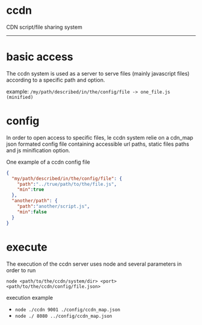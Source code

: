 # ccdn
CDN script/file sharing system

---

# basic access

The ccdn system is used as a server to serve files (mainly javascript files) according to a specific path and option.

example: 
`/my/path/described/in/the/config/file -> one_file.js (minified)`

# config

In order to open access to specific files, le ccdn system relie on a cdn_map json formated config file containing accessible url paths, static files paths and js minification option.

One example of a ccdn config file
``` json
{
  "my/path/described/in/the/config/file": {
    "path":"../true/path/to/the/file.js",
    "min":true
  },
  "another/path": {
    "path":"another/script.js",
    "min":false
  }
}
```

# execute

The execution of the ccdn server uses node and several parameters in order to run

`node <path/to/the/ccdn/system/dir> <port> <path/to/the/ccdn/config/file.json>`

execution example
  * `node ./ccdn 9001 ./config/ccdn_map.json`
  * `node ./ 8080 ../config/ccdn_map.json`
